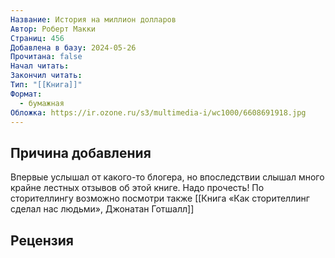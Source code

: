 ```yaml
---
Название: История на миллион долларов
Автор: Роберт Макки
Страниц: 456
Добавлена в базу: 2024-05-26
Прочитана: false
Начал читать: 
Закончил читать: 
Тип: "[[Книга]]"
Формат:
  - бумажная
Обложка: https://ir.ozone.ru/s3/multimedia-i/wc1000/6608691918.jpg
---
```

## Причина добавления

Впервые услышал от какого-то блогера, но впоследствии слышал много крайне лестных отзывов об этой книге. Надо прочесть! По сторителлингу возможно посмотри также [[Книга «Как сторителлинг сделал нас людьми», Джонатан Готшалл]]

## Рецензия